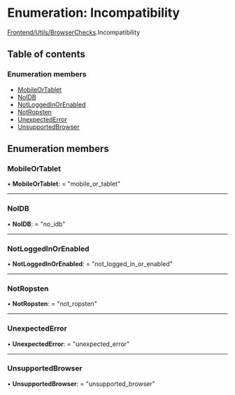 # Enumeration: Incompatibility

[Frontend/Utils/BrowserChecks](../modules/frontend_utils_browserchecks.md).Incompatibility

## Table of contents

### Enumeration members

- [MobileOrTablet](frontend_utils_browserchecks.incompatibility.md#mobileortablet)
- [NoIDB](frontend_utils_browserchecks.incompatibility.md#noidb)
- [NotLoggedInOrEnabled](frontend_utils_browserchecks.incompatibility.md#notloggedinorenabled)
- [NotRopsten](frontend_utils_browserchecks.incompatibility.md#notropsten)
- [UnexpectedError](frontend_utils_browserchecks.incompatibility.md#unexpectederror)
- [UnsupportedBrowser](frontend_utils_browserchecks.incompatibility.md#unsupportedbrowser)

## Enumeration members

### MobileOrTablet

• **MobileOrTablet**: = "mobile_or_tablet"

---

### NoIDB

• **NoIDB**: = "no_idb"

---

### NotLoggedInOrEnabled

• **NotLoggedInOrEnabled**: = "not_logged_in_or_enabled"

---

### NotRopsten

• **NotRopsten**: = "not_ropsten"

---

### UnexpectedError

• **UnexpectedError**: = "unexpected_error"

---

### UnsupportedBrowser

• **UnsupportedBrowser**: = "unsupported_browser"
